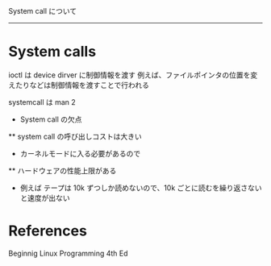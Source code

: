 
System call について


-------------------------------------------------------------------------------

# System calls

ioctl は device dirver に制御情報を渡す
例えば、ファイルポインタの位置を変えたりなどは制御情報を渡すことで行われる

systemcall は man 2

* System call の欠点

** system call の呼び出しコストは大きい
  - カーネルモードに入る必要があるので

** ハードウェアの性能上限がある
- 例えば テープは 10k ずつしか読めないので、10k ごとに読むを繰り返さないと速度が出ない



# References

Beginnig Linux Programming 4th Ed


